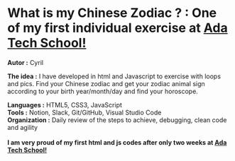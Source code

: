 # What is my Chinese Zodiac ? : One of my first individual exercise at <a href="https://adatechschool.fr/" target="_blank">Ada Tech School!</a>
**Autor :** Cyril<br>

**The idea :** I have developed in html and Javascript to exercise with loops and pics. Find your Chinese zodiac and get your zodiac animal sign according to your birth year/month/day and find your horoscope.<br>

**Languages    :** HTML5, CSS3, JavaScript<br>
**Tools        :** Notion, Slack, Git/GitHub, Visual Studio Code<br>
**Organization :** Daily review of the steps to achieve, debugging, clean code and agility<br><br>
**I am very proud of my first html and js codes after only two weeks at <a href="https://adatechschool.fr/" target="_blank">Ada Tech School!</a>**
